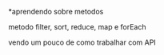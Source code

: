 *aprendendo sobre metodos

metodo filter, sort, reduce, map e forEach

vendo um pouco de como trabalhar com API
